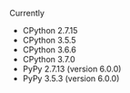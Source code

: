 Currently

- CPython 2.7.15
- CPython 3.5.5
- CPython 3.6.6
- CPython 3.7.0
- PyPy 2.7.13 (version 6.0.0)
- PyPy 3.5.3 (version 6.0.0)
